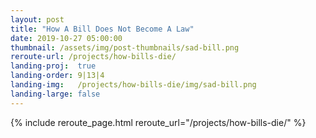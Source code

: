 ```yaml
---
layout: post
title: "How A Bill Does Not Become A Law"
date: 2019-10-27 05:00:00
thumbnail: /assets/img/post-thumbnails/sad-bill.png
reroute-url: /projects/how-bills-die/
landing-proj:  true
landing-order: 9|13|4
landing-img:   /projects/how-bills-die/img/sad-bill.png
landing-large: false
---
```


{% include reroute_page.html reroute_url="/projects/how-bills-die/" %}